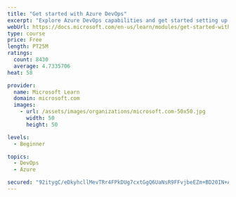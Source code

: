 ```yaml
---
title: "Get started with Azure DevOps"
excerpt: "Explore Azure DevOps capabilities and get started setting up your own organization knowing what separates elite performers from low performers."
webUrl: https://docs.microsoft.com/en-us/learn/modules/get-started-with-devops/
type: course
price: Free
length: PT25M
ratings:
  count: 8430
  average: 4.7335706
heat: 58

provider:
  name: Microsoft Learn
  domain: microsoft.com
  images:
    - url: /assets/images/organizations/microsoft.com-50x50.jpg
      width: 50
      height: 50

levels:
  - Beginner

topics:
  - DevOps
  - Azure

secured: "92itygC/eDkyhcllMevTRr4FPkDUg7cxtGgQ6UaNsR9FFvjbeEZm+BD20IN+AqRro4O+QS80qsSgFteOIj0sLoDzE2vaVjlf8Z70hKV3+GGvcMzqD4Z6Ck+XiAa84a7ODnJZnk06dk2mGdS7V6PuGvjZP2UyaWzvbKCN3DCcNYk6RRDNLArTVCHvQb32zhc/fvVCMu7Wb030eCWD1rdpCD0BaYmyTDNfBENzjoBiMMVNIw5tmHLJ9s91B48Vd3K6Z8Z8pyFi8EoRCbKuIe7Njn6QuehepchL03LrPcfUi8PgTZ1X1T9VU6FzYImk+Hr3FDoUwtTWMzz3AfkhP2TNTdAdIKAKOTnjMuNSh3eQa00bxwQw8jnIwb9EZTZ+jAQF3XMtctFJzwYq2J6He3niTcen28T/pZntL9A1BkwDRQ0=;kNk2x0i0aNTcIotnbBKgKQ=="
---
```


